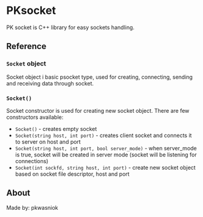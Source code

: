 # PKsocket
PK socket is C++ library for easy sockets handling.

## Reference
### `Socket` object
Socket object i basic psocket type, used for creating, connecting, sending and receiving data through socket.

### `Socket()`
Socket constructor is used for creating new socket object. There are few constructors available:
 - `Socket()` - creates empty socket
 - `Socket(string host, int port)` - creates client socket and connects it to server on host and port
 - `Socket(string host, int port, bool server_mode)` - when server_mode is true, socket will be created in server mode (socket will be listening for connections)
 - `Socket(int sockfd, string host, int port)` - create new socket object based on socket file descriptor, host and port

## About
Made by: pkwasniok